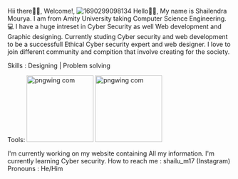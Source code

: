 Hii there👋🏻, Welcome!,
![1690299098134](https://github.com/shailum1707/shailum1707/assets/145243506/8a9baa00-0c7c-4fc8-8e04-1da0699d0168)
Hello👋🏻, My name is Shailendra Mourya. I am from Amity University taking Computer Science Engineering.💻
I have a huge intreset in Cyber Security as well Web development and Graphic designing. Currently studing Cyber security and web development to be a successfull Ethical Cyber security expert and web designer.
I love to join different community and compition that involve creating for the society.

Skills :
Designing | Problem solving 


Tools:
 <img width="150" alt="pngwing com" src="https://github.com/shailum1707/shailum1707/assets/145243506/8f589680-1b86-4288-9a5b-5d0a58ba8fe1"/>
<img  width="150" alt="pngwing com" src="https://github.com/shailum1707/shailum1707/assets/145243506/d267d4aa-8d71-4009-b990-23a89c62da06" />

I'm currently working on my website containing All my information.
I'm currently learning Cyber security.
How to reach me : shailu_m17 (Instagram)
Pronouns : He/Him
